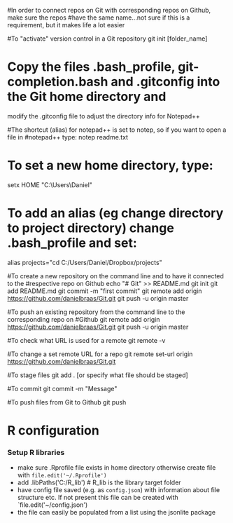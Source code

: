 #In order to connect repos on Git with corresponding repos on Github, make sure the repos 
#have the same name...not sure if this is a requirement, but it makes life a lot easier

#To "activate" version control in a Git repository
git init [folder_name]

# Copy the files .bash_profile, git-completion.bash and .gitconfig into the Git home directory and 
modify the .gitconfig file to adjust the directory info for Notepad++ 

#The shortcut (alias) for notepad++ is set to notep, so if you want to open a file in
#notepad++ type:
notep readme.txt

# To set a new home directory, type:
setx HOME "C:\Users\Daniel\"

# To add an alias (eg change directory to project directory) change .bash_profile and set:
alias projects="cd C:/Users/Daniel/Dropbox/projects"

#To create a new repository on the command line and to have it connected to the 
#respective repo on Github
echo "# Git" >> README.md
git init
git add README.md
git commit -m "first commit"
git remote add origin https://github.com/danielbraas/Git.git
git push -u origin master

#To push an existing repository from the command line to the corresponding repo on
#Github
git remote add origin https://github.com/danielbraas/Git.git
git push -u origin master

#To check what URL is used for a remote
git remote -v

#To change a set remote URL for a repo 
git remote set-url origin https://github.com/danielbraas/Git.git

#To stage files
git add . [or specify what file should be staged]

#To commit
git commit -m "Message"

#To push files from Git to Github
git push

# R configuration

### Setup R libraries

- make sure .Rprofile file exists in home directory otherwise create file with `file.edit('~/.Rprofile')`
- add .libPaths('C:/R_lib') # R_lib is the library target folder
- have config file saved (e.g. as `config.json`) with information about file structure etc. If not present
this file can be created with `file.edit('~/config.json')
- the file can easily be populated from a list using the jsonlite package
